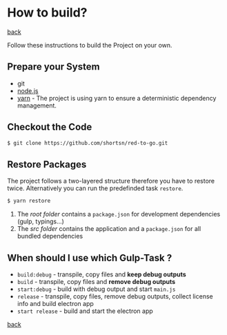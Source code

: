 ﻿How to build?
================================

[back](index)

Follow these instructions to build the Project on your own.

## Prepare your System

- git
- [node.js](https://nodejs.org/en/)
- [yarn](https://yarnpkg.com) - The project is using yarn to ensure a deterministic dependency management.

## Checkout the Code
```bash
$ git clone https://github.com/shortsn/red-to-go.git
```

## Restore Packages

The project follows a two-layered structure therefore you have to restore twice.
Alternatively you can run the predefinded task `restore`.

```bash
$ yarn restore
```

1. The *root folder* contains a `package.json` for development dependencies (gulp, typings...)
2. The *src folder* contains the application and a `package.json` for all bundled dependencies

## When should I use which Gulp-Task ?

- `build:debug` - transpile, copy files and **keep debug outputs**
- `build` - transpile, copy files and **remove debug outputs**
- `start:debug` - build with debug output and start `main.js`
- `release` - transpile, copy files, remove debug outputs, collect license info and build electron app
- `start release` - build and start the electron app

[back](index)